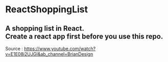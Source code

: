 # ReactShoppingList
A shopping list in React.</br>
**Create a react app first before you use this repo.**
--------
Source : https://www.youtube.com/watch?v=E1E08i2UJGI&ab_channel=BrianDesign
